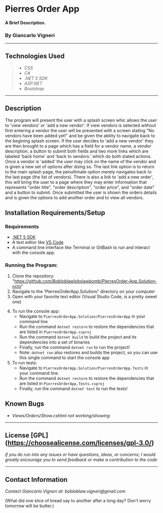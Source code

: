 # Pierres Order App

#### A Brief Description. 
### By Giancarlo Vigneri
---
## Technologies Used

>* _CSS_
>* _C#_
>* _.NET 5 SDK_
>* _ASP.NET_
>* _Bootstrap_

---
## Description 
The program will present the user with a splash screen whic allows the user to 'view vendors' or 'add a new vendor'. If view vendors is selected without first entering a vendor the user will be presented with a screen stating "No vendors have been added yet!" and be given the ability to navigate back to the begining splash screen. If the user decides to 'add a new vendor' they are then brought to a page which has a field for a vendor name, a vendor description, a button to submit both fields and two more links which are labeled 'back home' and 'back to vendors.' which do both stated actions. Once a vendor is 'added' the user may click on the name of the vendor and is given a new set of options after doing so. The last link option is to return to the main splash page, the penultimate option merely navigates back to the last page (the list of vendors). There is also a link to 'add a new order', this will bring the user to a page where they may enter information that represents "order title", "order description", "order price", and "order date" and a button to submit. Once submitted the user is shown the orders details and is given the options to add another order and to view all vendors. 

## Installation Requirements/Setup

### Requirements

- [.NET 5 SDK](https://dotnet.microsoft.com/download/dotnet/5.0)
- A text editor like [VS Code](https://code.visualstudio.com/)
- A command line interface like Terminal or GitBash to run and interact with the console app.

### Running the Program:
1) Clone the repository: "https://github.com/Bobloblawlobslawbomb/PierresOrder-App.Solution-octo"
2) Navigate to the 'PierresOrderApp.Solution/' directory on your computer
3) Open with your favorite text editor (Visual Studio Code, is a pretty sweet one)
4. To run the console app:
   - Navigate to `PierresOrderApp.Solution/PierresOrderApp` in your command line
   - Run the command `dotnet restore` to restore the dependencies that are listed in `PierresOrderApp.csproj`
   - Run the command `dotnet build` to build the project and its dependencies into a set of binaries
   - Finally, run the command `dotnet run` to run the project!
   - Note: `dotnet run` also restores and builds the project, so you can use this single command to start the console app
5. To run tests:
   - Navigate to `PierresOrderApp.Solution/PierresOrderApp.Tests` in your command line.
   - Run the command `dotnet restore` to restore the dependencies that are listed in `PierresOrderApp.Tests.csproj`
   - Finally, run the command `dotnet test` to run the tests!

## Known Bugs

* _Views/Orders/Show.cshtml not working/showing_
---

## License [GPL] (https://choosealicense.com/licenses/gpl-3.0/)
_if you do run into any issues or have questions, ideas, or concerns; I would greatly encourage you to send feedback or make a contribution to the code_

---

## Contact Information
_Contact Giancarlo Vigneri at: bobloblaw.vigneri@gmail.com_ 

(What did one slice of bread say to another after a long day? Don't worry tomorrow will be butter.)